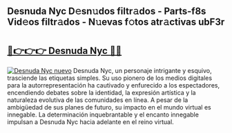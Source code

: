 ## Desnuda Nyc D𝚎sn𝚞dos filtr𝚊dos - Parts-f8s Vid𝚎os filtr𝚊dos - N𝚞evas f𝚘tos atr𝚊ctivas ubF3r

# <h2><a href="http://mb3o2i3.tromn.icu/?c=Desnuda+Nyc">🔗👉👉👉 Desnuda Nyc 🔗🔗</a></h2>

[![Desnuda Nyc nuevo](https://i.imgur.com/pEAQMta.gif)](http://mb3o2i3.tromn.icu/?c=Desnuda+Nyc)
Desnuda Nyc, un personaje intrigante y esquivo, trasciende las etiquetas simples. Su uso pionero de los medios digitales para la autorrepresentación ha cautivado y enfurecido a los espectadores, encendiendo debates sobre la identidad, la expresión artística y la naturaleza evolutiva de las comunidades en línea. A pesar de la ambigüedad de sus planes de futuro, su impacto en el mundo virtual es innegable. La determinación inquebrantable y el encanto innegable impulsan a Desnuda Nyc hacia adelante en el reino virtual.
